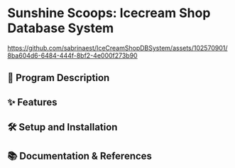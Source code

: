 # Sunshine Scoops: Icecream Shop Database System

https://github.com/sabrinaest/IceCreamShopDBSystem/assets/102570901/8ba604d6-6484-444f-8bf2-4e000f273b90

## 📝 Program Description

## ✨ Features

## 🛠️ Setup and Installation

## 📚 Documentation & References

